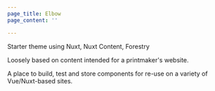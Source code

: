 ```yaml
---
page_title: Elbow
page_content: ''

---
```

Starter theme using Nuxt, Nuxt Content, Forestry

Loosely based on content intended for a printmaker's website.

 A place to build, test and store components for re-use on a variety of Vue/Nuxt-based sites.